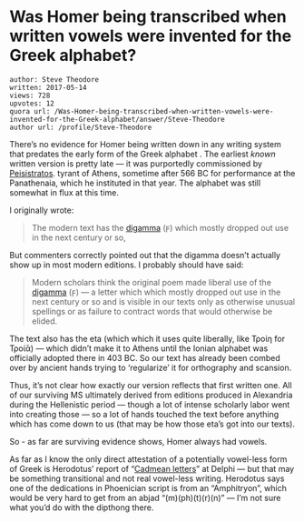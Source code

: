 # Was Homer being transcribed when written vowels were invented for the Greek alphabet?

	author: Steve Theodore
	written: 2017-05-14
	views: 728
	upvotes: 12
	quora url: /Was-Homer-being-transcribed-when-written-vowels-were-invented-for-the-Greek-alphabet/answer/Steve-Theodore
	author url: /profile/Steve-Theodore


There’s no evidence for Homer being written down in any writing system that predates the early form of the Greek alphabet . The earliest _known_ written version is pretty late — it was purportedly commissioned by [Peisistratos](https://en.wikipedia.org/wiki/Peisistratos). tyrant of Athens, sometime after 566 BC for performance at the Panathenaia, which he instituted in that year. The alphabet was still somewhat in flux at this time.

I originally wrote:

> The modern text has the [digamma](https://en.wikipedia.org/wiki/Digamma) (ϝ) which mostly dropped out use in the next century or so,

But commenters correctly pointed out that the digamma doesn’t actually show up in most modern editions. I probably should have said:

> Modern scholars think the original poem made liberal use of the [digamma](https://en.wikipedia.org/wiki/Digamma) (ϝ) — a letter which which mostly dropped out use in the next century or so and is visible in our texts only as otherwise unusual spellings or as failure to contract words that would otherwise be elided.

The text also has the eta (which which it uses quite liberally, like Τροίη for Τροίᾱ) — which didn’t make it to Athens until the Ionian alphabet was officially adopted there in 403 BC. So our text has already been combed over by ancient hands trying to ‘regularize’ it for orthography and scansion.

Thus, it’s not clear how exactly our version reflects that first written one. All of our surviving MS ultimately derived from editions produced in Alexandria during the Hellenistic period — though a lot of intense scholarly labor went into creating those — so a lot of hands touched the text before anything which has come down to us (that may be how those eta’s got into our texts).

So - as far are surviving evidence shows, Homer always had vowels.

As far as I know the only direct attestation of a potentially vowel-less form of Greek is Herodotus’ report of “[Cadmean letters](http://perseus.uchicago.edu/perseus-cgi/citequery3.pl?dbname=GreekFeb2011&getid=1&query=Hdt.%205.62.1)” at Delphi — but that may be something transitional and not real vowel-less writing. Herodotus says one of the dedications in Phoenician script is from an “Amphitryon”, which would be very hard to get from an abjad “(m)(ph)(t)(r)(n)” — I’m not sure what you’d do with the dipthong there.

